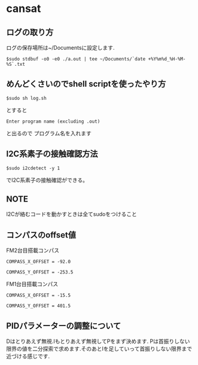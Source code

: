 # cansat

## ログの取り方

ログの保存場所は~/Documentsに設定します.


```shell
$sudo stdbuf -o0 -e0 ./a.out | tee ~/Documents/`date +%Y%m%d_%H-%M-%S`.txt
```

## めんどくさいのでshell scriptを使ったやり方

```shell
$sudo sh log.sh
```
とすると
```shell
Enter program name (excluding .out)
```
と出るので
プログラム名を入れます

## I2C系素子の接触確認方法

```shell
$sudo i2cdetect -y 1
```

でI2C系素子の接触確認ができる。

## NOTE

I2Cが絡むコードを動かすときは全てsudoをつけること

## コンパスのoffset値
FM2台目搭載コンパス

`COMPASS_X_OFFSET = -92.0`

`COMPASS_Y_OFFSET = -253.5`

FM1台目搭載コンパス

`COMPASS_X_OFFSET = -15.5`

`COMPASS_Y_OFFSET = 401.5`

## PIDパラメーターの調整について

Dはとりあえず無視.Iもとりあえず無視してPをまず決めます.
Pは首振りしない限界の値を二分探索で求めます.そのあとIを足していって首振りしない限界まで近づける感じです.
